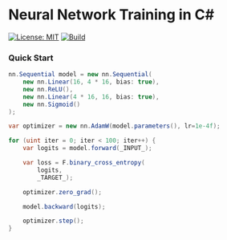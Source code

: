 # Neural Network Training in C#

[![License: MIT](https://img.shields.io/badge/License-MIT-blue.svg)](https://opensource.org/licenses/MIT)
[![Build](https://github.com/azret/nn.cs/actions/workflows/ci.yml/badge.svg)](https://github.com/azret/nn.cs/actions/workflows/ci.yml)

### Quick Start

```csharp
nn.Sequential model = new nn.Sequential(
    new nn.Linear(16, 4 * 16, bias: true),
    new nn.ReLU(),
    new nn.Linear(4 * 16, 16, bias: true),
    new nn.Sigmoid()
);

var optimizer = new nn.AdamW(model.parameters(), lr=1e-4f);

for (uint iter = 0; iter < 100; iter++) {
    var logits = model.forward(_INPUT_);

    var loss = F.binary_cross_entropy(
        logits,
        _TARGET_);

    optimizer.zero_grad();

    model.backward(logits);

    optimizer.step();
}
```

